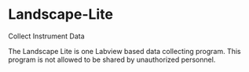 # Landscape-Lite
Collect Instrument Data

The Landscape Lite is one Labview based data collecting program.
This program is not allowed to be shared by unauthorized personnel.
